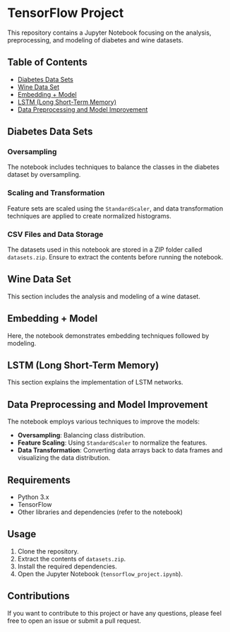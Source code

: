 # TensorFlow Project

This repository contains a Jupyter Notebook focusing on the analysis, preprocessing, and modeling of diabetes and wine datasets.

## Table of Contents

- [Diabetes Data Sets](#diabetes-data-sets)
- [Wine Data Set](#wine-data-set)
- [Embedding + Model](#embedding--model)
- [LSTM (Long Short-Term Memory)](#lstm-long-short-term-memory)
- [Data Preprocessing and Model Improvement](#data-preprocessing-and-model-improvement)

## Diabetes Data Sets

### Oversampling

The notebook includes techniques to balance the classes in the diabetes dataset by oversampling.

### Scaling and Transformation

Feature sets are scaled using the `StandardScaler`, and data transformation techniques are applied to create normalized histograms.

### CSV Files and Data Storage

The datasets used in this notebook are stored in a ZIP folder called `datasets.zip`. Ensure to extract the contents before running the notebook.

## Wine Data Set

This section includes the analysis and modeling of a wine dataset.

## Embedding + Model

Here, the notebook demonstrates embedding techniques followed by modeling.

## LSTM (Long Short-Term Memory)

This section explains the implementation of LSTM networks.

## Data Preprocessing and Model Improvement

The notebook employs various techniques to improve the models:

- **Oversampling**: Balancing class distribution.
- **Feature Scaling**: Using `StandardScaler` to normalize the features.
- **Data Transformation**: Converting data arrays back to data frames and visualizing the data distribution.

## Requirements

- Python 3.x
- TensorFlow
- Other libraries and dependencies (refer to the notebook)

## Usage

1. Clone the repository.
2. Extract the contents of `datasets.zip`.
3. Install the required dependencies.
4. Open the Jupyter Notebook (`tensorflow_project.ipynb`).

## Contributions

If you want to contribute to this project or have any questions, please feel free to open an issue or submit a pull request.
